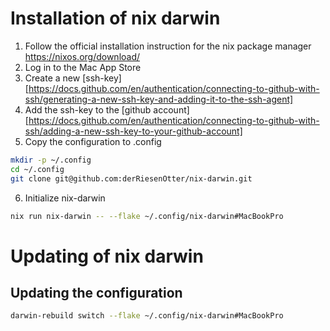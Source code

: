 # Installation of nix darwin

1. Follow the official installation instruction for the nix package manager https://nixos.org/download/
3. Log in to the Mac App Store
3. Create a new [ssh-key][https://docs.github.com/en/authentication/connecting-to-github-with-ssh/generating-a-new-ssh-key-and-adding-it-to-the-ssh-agent]
4. Add the ssh-key to the [github account][https://docs.github.com/en/authentication/connecting-to-github-with-ssh/adding-a-new-ssh-key-to-your-github-account]
5. Copy the configuration to .config
```sh
mkdir -p ~/.config
cd ~/.config
git clone git@github.com:derRiesenOtter/nix-darwin.git
```
6. Initialize nix-darwin 
```sh 
nix run nix-darwin -- --flake ~/.config/nix-darwin#MacBookPro
```

# Updating of nix darwin
## Updating the configuration
```sh
darwin-rebuild switch --flake ~/.config/nix-darwin#MacBookPro
```

